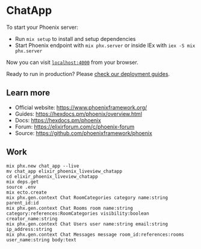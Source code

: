 # ChatApp

To start your Phoenix server:

  * Run `mix setup` to install and setup dependencies
  * Start Phoenix endpoint with `mix phx.server` or inside IEx with `iex -S mix phx.server`

Now you can visit [`localhost:4000`](http://localhost:4000) from your browser.

Ready to run in production? Please [check our deployment guides](https://hexdocs.pm/phoenix/deployment.html).

## Learn more

  * Official website: https://www.phoenixframework.org/
  * Guides: https://hexdocs.pm/phoenix/overview.html
  * Docs: https://hexdocs.pm/phoenix
  * Forum: https://elixirforum.com/c/phoenix-forum
  * Source: https://github.com/phoenixframework/phoenix

## Work


```shell
mix phx.new chat_app --live
mv chat_app elixir_phoenix_liveview_chatapp
cd elixir_phoenix_liveview_chatapp
mix deps.get
source .env
mix ecto.create
mix phx.gen.context Chat RoomCategories category name:string parent_id:id
mix phx.gen.context Chat Rooms room name:string category:references:RoomCategories visibility:boolean creator_name:string
mix phx.gen.context Chat Users user name:string email:string ip_address:string
mix phx.gen.context Chat Messages message room_id:references:rooms user_name:string body:text
```